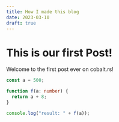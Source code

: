 ```yaml
---
title: How I made this blog
date: 2023-03-10
draft: true
---
```


# This is our first Post!

Welcome to the first post ever on cobalt.rs!

```ts
const a = 500;

function f(a: number) {
  return a + 8;
}

console.log("result: " + f(a));
```
